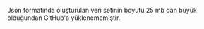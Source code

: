 Json formatında oluşturulan veri setinin boyutu 25 mb dan büyük olduğundan GitHub'a yüklenememiştir.
